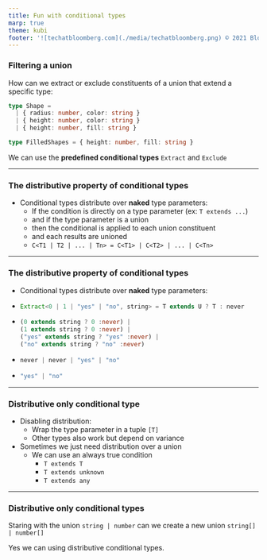```yaml
---
title: Fun with conditional types
marp: true
theme: kubi
footer: '![techatbloomberg.com](./media/techatbloomberg.png) © 2021 Bloomberg Finance L.P. All rights reserved. ![techatbloomberg.com](./media/bloomberg.png)'
---
```


### Filtering a union

<question>

How can we extract or exclude constituents of a union that extend a specific type:

```ts
type Shape = 
  | { radius: number, color: string } 
  | { height: number, color: string }
  | { height: number, fill: string }

type FilledShapes = { height: number, fill: string }
```

</question>

<answer>

We can use the **predefined conditional types** `Extract` and `Exclude`

</answer>

----

### The distributive property of conditional types

* Conditional types distribute over **naked** type parameters:
    * If the condition is directly on a type parameter (ex: `T extends ...`)
    * and if the type parameter is a union 
    * then the conditional is applied to each union constituent
    * and each results are unioned
    * `C<T1 | T2 | ... | Tn> = C<T1> | C<T2> | ... | C<Tn>`

----

### The distributive property of conditional types

* Conditional types distribute over **naked** type parameters:
* ```ts 
  Extract<0 | 1 | "yes" | "no", string> = T extends U ? T : never
  ```
* ```ts
  (0 extends string ? 0 :never) |
  (1 extends string ? 0 :never) |
  ("yes" extends string ? "yes" :never) |
  ("no" extends string ? "no" :never)
  ```
* ```ts
  never | never | "yes" | "no"
  ```
* ```ts
  "yes" | "no"
  ```

----

### Distributive only conditional type

* Disabling distribution:
    * Wrap the type parameter in a tuple `[T]`
    * Other types also work but depend on variance
* Sometimes we just need distribution over a union 
    * We can use an always true condition
        * `T extends T`
        * `T extends unknown`
        * `T extends any`

---

### Distributive only conditional types

<question>

Staring with the union `string | number` can we create a new union `string[] | number[]`

</question>

<answer>

Yes we can using distributive conditional types.

</answer>
